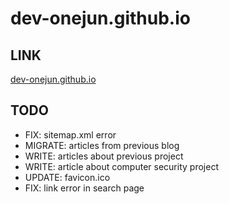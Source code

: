 # dev-onejun.github.io

## LINK

[dev-onejun.github.io](https://dev-onejun.github.io)

## TODO

* FIX: sitemap.xml error
* MIGRATE: articles from previous blog
* WRITE: articles about previous project
* WRITE: article about computer security project
* UPDATE: favicon.ico
* FIX: link error in search page
